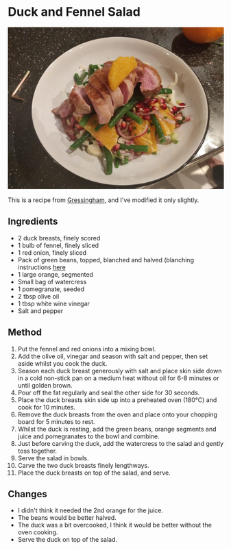 
# Duck and Fennel Salad # 

![recipe](/public/images/Duck-and-Fennel-Salad.jpg)

This is a recipe from [Gressingham](https://www.gressinghamduck.co.uk/recipes/roast-duck-breast-fennel-orange-salad/), and I've modified it only slightly.

## Ingredients ## 
- 2 duck breasts, finely scored
- 1 bulb of fennel, finely sliced
- 1 red onion, finely sliced
- Pack of green beans, topped, blanched and halved (blanching instructions [here](/public/recipes/Mains/Sides/Blanch%20Green%20Beans.md)
- 1 large orange, segmented
- Small bag of watercress
- 1 pomegranate, seeded
- 2 tbsp olive oil
- 1 tbsp white wine vinegar
- Salt and pepper

## Method ## 
1. Put the fennel and red onions into a mixing bowl.
2. Add the olive oil, vinegar and season with salt and pepper, then set aside whilst you cook the duck.
3. Season each duck breast generously with salt and place skin side down in a cold non-stick pan on a medium heat without oil for 6-8 minutes or until golden brown.
4. Pour off the fat regularly and seal the other side for 30 seconds.
5. Place the duck breasts skin side up into a preheated oven (180°C) and cook for 10 minutes.
6. Remove the duck breasts from the oven and place onto your chopping board for 5 minutes to rest.
7. Whilst the duck is resting, add the green beans, orange segments and juice and pomegranates to the bowl and combine.
8. Just before carving the duck, add the watercress to the salad and gently toss together.
8. Serve the salad in bowls.
8. Carve the two duck breasts finely lengthways.
9. Place the duck breasts on top of the salad, and serve.

## Changes
- I didn't think it needed the 2nd orange for the juice.
- The beans would be better halved.
- The duck was a bit overcooked, I think it would be better without the oven cooking.
- Serve the duck on top of the salad.

